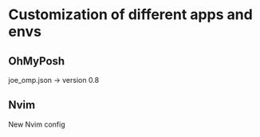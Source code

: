 # Customization of different apps and envs

## OhMyPosh

joe_omp.json -> version 0.8

## Nvim

New Nvim config


